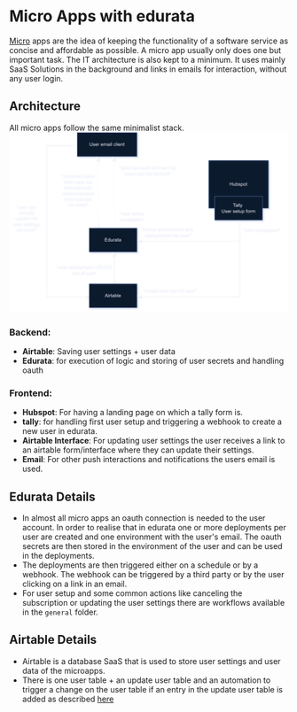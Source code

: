 # Micro Apps with edurata

[Micro](https://blog.dreamfactory.com/what-is-a-micro-app-monitoring-an-emerging-trend) apps are the idea of keeping the functionality of a software service as concise and affordable as possible. A micro app usually only does one but important task. The IT architecture is also kept to a minimum. It uses mainly SaaS Solutions in the background and links in emails for interaction, without any user login.

## Architecture
All micro apps follow the same minimalist stack. 
![Graphic](microapps.png)

### Backend:
- **Airtable**: Saving user settings + user data
- **Edurata**: for execution of logic and storing of user secrets and handling oauth

### Frontend:
- **Hubspot**: For having a landing page on which a tally form is.
- **tally**: for handling first user setup and triggering a webhook to create a new user in edurata.
- **Airtable Interface**: For updating user settings the user receives a link to an airtable form/interface where they can update their settings.
- **Email**: For other push interactions and notifications the users email is used.

## Edurata Details

- In almost all micro apps an oauth connection is needed to the user account. In order to realise that in edurata one or more deployments per user are created and one environment with the user's email. The oauth secrets are then stored in the environment of the user and can be used in the deployments.
- The deployments are then triggered either on a schedule or by a webhook. The webhook can be triggered by a third party or by the user clicking on a link in an email.
- For user setup and some common actions like canceling the subscription or updating the user settings there are workflows available in the `general` folder.

## Airtable Details

- Airtable is a database SaaS that is used to store user settings and user data of the microapps.
- There is one user table + an update user table and an automation to trigger a change on the user table if an entry in the update user table is added as described [here](https://support.airtable.com/docs/update-record-action)




